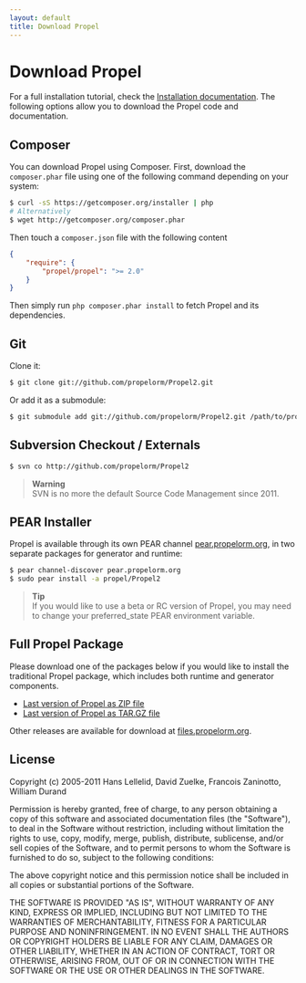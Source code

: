 ```yaml
---
layout: default
title: Download Propel
---
```


# Download Propel #

For a full installation tutorial, check the [Installation documentation](documentation/01-installation). The following options allow you to download the Propel code and documentation.

## Composer ##

You can download Propel using Composer. First, download the `composer.phar` file using one of the following command depending on your system:

```bash
$ curl -sS https://getcomposer.org/installer | php
# Alternatively
$ wget http://getcomposer.org/composer.phar
```

Then touch a `composer.json` file with the following content

```json
{
    "require": {
        "propel/propel": ">= 2.0"
    }
}
```

Then simply run `php composer.phar install` to fetch Propel and its dependencies.

## Git ##

Clone it:

```bash
$ git clone git://github.com/propelorm/Propel2.git
```

Or add it as a submodule:

```bash
$ git submodule add git://github.com/propelorm/Propel2.git /path/to/propel
```

## Subversion Checkout / Externals ##

```bash
$ svn co http://github.com/propelorm/Propel2
```

>**Warning**<br />SVN is no more the default Source Code Management since 2011.

## PEAR Installer ##

Propel is available through its own PEAR channel [pear.propelorm.org](pear.propelorm.org), in two separate packages for generator and runtime:

```bash
$ pear channel-discover pear.propelorm.org
$ sudo pear install -a propel/Propel2
```

>**Tip**<br />If you would like to use a beta or RC version of Propel, you may need to change your preferred_state PEAR environment variable.

## Full Propel Package ##

Please download one of the packages below if you would like to install the traditional Propel package, which includes both runtime and generator components.

* [Last version of Propel as ZIP file](https://github.com/propelorm/Propel2/zipball/master)
* [Last version of Propel as TAR.GZ file](https://github.com/propelorm/Propel2/tarball/master)

Other releases are available for download at [files.propelorm.org](http://files.propelorm.org).

## License ##

Copyright (c) 2005-2011 Hans Lellelid, David Zuelke, Francois Zaninotto, William
Durand

Permission is hereby granted, free of charge, to any person obtaining a copy
of this software and associated documentation files (the "Software"), to deal
in the Software without restriction, including without limitation the rights
to use, copy, modify, merge, publish, distribute, sublicense, and/or sell
copies of the Software, and to permit persons to whom the Software is
furnished to do so, subject to the following conditions:

The above copyright notice and this permission notice shall be included in
all copies or substantial portions of the Software.

THE SOFTWARE IS PROVIDED "AS IS", WITHOUT WARRANTY OF ANY KIND, EXPRESS OR
IMPLIED, INCLUDING BUT NOT LIMITED TO THE WARRANTIES OF MERCHANTABILITY,
FITNESS FOR A PARTICULAR PURPOSE AND NONINFRINGEMENT. IN NO EVENT SHALL THE
AUTHORS OR COPYRIGHT HOLDERS BE LIABLE FOR ANY CLAIM, DAMAGES OR OTHER
LIABILITY, WHETHER IN AN ACTION OF CONTRACT, TORT OR OTHERWISE, ARISING FROM,
OUT OF OR IN CONNECTION WITH THE SOFTWARE OR THE USE OR OTHER DEALINGS IN
THE SOFTWARE.
